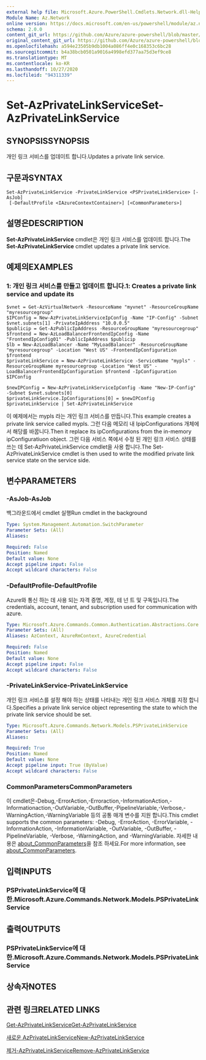 ```yaml
---
external help file: Microsoft.Azure.PowerShell.Cmdlets.Network.dll-Help.xml
Module Name: Az.Network
online version: https://docs.microsoft.com/en-us/powershell/module/az.network/set-azprivatelinkservice
schema: 2.0.0
content_git_url: https://github.com/Azure/azure-powershell/blob/master/src/Network/Network/help/Set-AzPrivateLinkService.md
original_content_git_url: https://github.com/Azure/azure-powershell/blob/master/src/Network/Network/help/Set-AzPrivateLinkService.md
ms.openlocfilehash: a594e23505b9db1004a086ff4e0c168353c6bc28
ms.sourcegitcommit: b4a38bcb0501a9016a4998efd377aa75d3ef9ce8
ms.translationtype: MT
ms.contentlocale: ko-KR
ms.lasthandoff: 10/27/2020
ms.locfileid: "94311339"
---
```

# <span data-ttu-id="9c497-101">Set-AzPrivateLinkService</span><span class="sxs-lookup"><span data-stu-id="9c497-101">Set-AzPrivateLinkService</span></span>

## <span data-ttu-id="9c497-102">SYNOPSIS</span><span class="sxs-lookup"><span data-stu-id="9c497-102">SYNOPSIS</span></span>
<span data-ttu-id="9c497-103">개인 링크 서비스를 업데이트 합니다.</span><span class="sxs-lookup"><span data-stu-id="9c497-103">Updates a private link service.</span></span>

## <span data-ttu-id="9c497-104">구문과</span><span class="sxs-lookup"><span data-stu-id="9c497-104">SYNTAX</span></span>

```
Set-AzPrivateLinkService -PrivateLinkService <PSPrivateLinkService> [-AsJob]
 [-DefaultProfile <IAzureContextContainer>] [<CommonParameters>]
```

## <span data-ttu-id="9c497-105">설명은</span><span class="sxs-lookup"><span data-stu-id="9c497-105">DESCRIPTION</span></span>
<span data-ttu-id="9c497-106">**Set-AzPrivateLinkService** cmdlet은 개인 링크 서비스를 업데이트 합니다.</span><span class="sxs-lookup"><span data-stu-id="9c497-106">The **Set-AzPrivateLinkService** cmdlet updates a private link service.</span></span>

## <span data-ttu-id="9c497-107">예제의</span><span class="sxs-lookup"><span data-stu-id="9c497-107">EXAMPLES</span></span>

### <span data-ttu-id="9c497-108">1: 개인 링크 서비스를 만들고 업데이트 합니다.</span><span class="sxs-lookup"><span data-stu-id="9c497-108">1: Creates a private link service and update its</span></span>
```
$vnet = Get-AzVirtualNetwork -ResourceName "myvnet" -ResourceGroupName "myresourcegroup"
$IPConfig = New-AzPrivateLinkServiceIpConfig -Name "IP-Config" -Subnet $vnet.subnets[1] -PrivateIpAddress "10.0.0.5"
$publicip = Get-AzPublicIpAddress -ResourceGroupName "myresourcegroup"
$frontend = New-AzLoadBalancerFrontendIpConfig -Name "FrontendIpConfig01" -PublicIpAddress $publicip
$lb = New-AzLoadBalancer -Name "MyLoadBalancer" -ResourceGroupName "myresourcegroup" -Location "West US" -FrontendIpConfiguration $frontend  
$privateLinkService = New-AzPrivateLinkService -ServiceName "mypls" -ResourceGroupName myresourcegroup -Location "West US" -LoadBalancerFrontendIpConfiguration $frontend -IpConfiguration $IPConfig

$newIPConfig = New-AzPrivateLinkServiceIpConfig -Name "New-IP-Config" -Subnet $vnet.subnets[0] 
$privateLinkService.IpConfigurations[0] = $newIPConfig
$privateLinkService | Set-AzPrivateLinkService
```

<span data-ttu-id="9c497-109">이 예제에서는 mypls 라는 개인 링크 서비스를 만듭니다.</span><span class="sxs-lookup"><span data-stu-id="9c497-109">This example creates a private link service called mypls.</span></span> <span data-ttu-id="9c497-110">그런 다음 메모리 내 IpipConfigurations 개체에서 해당를 바꿉니다.</span><span class="sxs-lookup"><span data-stu-id="9c497-110">Then it replace its ipConfigurations from the in-memory ipConfiguratiuon object.</span></span> <span data-ttu-id="9c497-111">그런 다음 서비스 쪽에서 수정 된 개인 링크 서비스 상태를 쓰는 데 Set-AzPrivateLinkService cmdlet을 사용 합니다.</span><span class="sxs-lookup"><span data-stu-id="9c497-111">The Set-AzPrivateLinkService cmdlet is then used to write the modified private link service state on the service side.</span></span> 

## <span data-ttu-id="9c497-112">변수</span><span class="sxs-lookup"><span data-stu-id="9c497-112">PARAMETERS</span></span>

### <span data-ttu-id="9c497-113">-AsJob</span><span class="sxs-lookup"><span data-stu-id="9c497-113">-AsJob</span></span>
<span data-ttu-id="9c497-114">백그라운드에서 cmdlet 실행</span><span class="sxs-lookup"><span data-stu-id="9c497-114">Run cmdlet in the background</span></span>

```yaml
Type: System.Management.Automation.SwitchParameter
Parameter Sets: (All)
Aliases:

Required: False
Position: Named
Default value: None
Accept pipeline input: False
Accept wildcard characters: False
```

### <span data-ttu-id="9c497-115">-DefaultProfile</span><span class="sxs-lookup"><span data-stu-id="9c497-115">-DefaultProfile</span></span>
<span data-ttu-id="9c497-116">Azure와 통신 하는 데 사용 되는 자격 증명, 계정, 테 넌 트 및 구독입니다.</span><span class="sxs-lookup"><span data-stu-id="9c497-116">The credentials, account, tenant, and subscription used for communication with azure.</span></span>

```yaml
Type: Microsoft.Azure.Commands.Common.Authentication.Abstractions.Core.IAzureContextContainer
Parameter Sets: (All)
Aliases: AzContext, AzureRmContext, AzureCredential

Required: False
Position: Named
Default value: None
Accept pipeline input: False
Accept wildcard characters: False
```

### <span data-ttu-id="9c497-117">-PrivateLinkService</span><span class="sxs-lookup"><span data-stu-id="9c497-117">-PrivateLinkService</span></span>
<span data-ttu-id="9c497-118">개인 링크 서비스를 설정 해야 하는 상태를 나타내는 개인 링크 서비스 개체를 지정 합니다.</span><span class="sxs-lookup"><span data-stu-id="9c497-118">Specifies a private link service object representing the state to which the private link service should be set.</span></span>

```yaml
Type: Microsoft.Azure.Commands.Network.Models.PSPrivateLinkService
Parameter Sets: (All)
Aliases:

Required: True
Position: Named
Default value: None
Accept pipeline input: True (ByValue)
Accept wildcard characters: False
```

### <span data-ttu-id="9c497-119">CommonParameters</span><span class="sxs-lookup"><span data-stu-id="9c497-119">CommonParameters</span></span>
<span data-ttu-id="9c497-120">이 cmdlet은-Debug,-ErrorAction,-Erroraction,-InformationAction,-Informationaction,-OutVariable,-OutBuffer,-PipelineVariable,-Verbose,-WarningAction,-WarningVariable 등의 공통 매개 변수를 지원 합니다.</span><span class="sxs-lookup"><span data-stu-id="9c497-120">This cmdlet supports the common parameters: -Debug, -ErrorAction, -ErrorVariable, -InformationAction, -InformationVariable, -OutVariable, -OutBuffer, -PipelineVariable, -Verbose, -WarningAction, and -WarningVariable.</span></span> <span data-ttu-id="9c497-121">자세한 내용은 [about_CommonParameters](http://go.microsoft.com/fwlink/?LinkID=113216)을 참조 하세요.</span><span class="sxs-lookup"><span data-stu-id="9c497-121">For more information, see [about_CommonParameters](http://go.microsoft.com/fwlink/?LinkID=113216).</span></span>

## <span data-ttu-id="9c497-122">입력</span><span class="sxs-lookup"><span data-stu-id="9c497-122">INPUTS</span></span>

### <span data-ttu-id="9c497-123">PSPrivateLinkService에 대 한.</span><span class="sxs-lookup"><span data-stu-id="9c497-123">Microsoft.Azure.Commands.Network.Models.PSPrivateLinkService</span></span>

## <span data-ttu-id="9c497-124">출력</span><span class="sxs-lookup"><span data-stu-id="9c497-124">OUTPUTS</span></span>

### <span data-ttu-id="9c497-125">PSPrivateLinkService에 대 한.</span><span class="sxs-lookup"><span data-stu-id="9c497-125">Microsoft.Azure.Commands.Network.Models.PSPrivateLinkService</span></span>

## <span data-ttu-id="9c497-126">상속자</span><span class="sxs-lookup"><span data-stu-id="9c497-126">NOTES</span></span>

## <span data-ttu-id="9c497-127">관련 링크</span><span class="sxs-lookup"><span data-stu-id="9c497-127">RELATED LINKS</span></span>

[<span data-ttu-id="9c497-128">Get-AzPrivateLinkService</span><span class="sxs-lookup"><span data-stu-id="9c497-128">Get-AzPrivateLinkService</span></span>](./Get-AzPrivateLinkService.md)

[<span data-ttu-id="9c497-129">새로운 AzPrivateLinkService</span><span class="sxs-lookup"><span data-stu-id="9c497-129">New-AzPrivateLinkService</span></span>](./New-AzPrivateLinkService.md)

[<span data-ttu-id="9c497-130">제거-AzPrivateLinkService</span><span class="sxs-lookup"><span data-stu-id="9c497-130">Remove-AzPrivateLinkService</span></span>](./Remove-AzPrivateLinkService.md)


